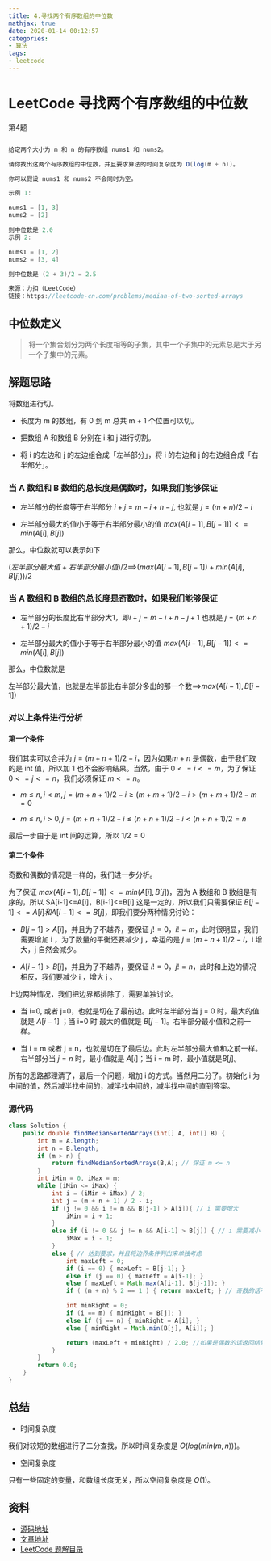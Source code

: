 ```yaml
---
title: 4.寻找两个有序数组的中位数
mathjax: true
date: 2020-01-14 00:12:57
categories: 
- 算法
tags:
- leetcode
---
```

# LeetCode 寻找两个有序数组的中位数

第4题

```java

给定两个大小为 m 和 n 的有序数组 nums1 和 nums2。

请你找出这两个有序数组的中位数，并且要求算法的时间复杂度为 O(log(m + n))。

你可以假设 nums1 和 nums2 不会同时为空。

示例 1:

nums1 = [1, 3]
nums2 = [2]

则中位数是 2.0
示例 2:

nums1 = [1, 2]
nums2 = [3, 4]

则中位数是 (2 + 3)/2 = 2.5

来源：力扣（LeetCode）
链接：https://leetcode-cn.com/problems/median-of-two-sorted-arrays

```

## 中位数定义

>将一个集合划分为两个长度相等的子集，其中一个子集中的元素总是大于另一个子集中的元素。

## 解题思路

将数组进行切。

- 长度为 m 的数组，有 0 到 m 总共 m + 1 个位置可以切。

- 把数组 A 和数组 B 分别在 i 和 j 进行切割。

- 将 i 的左边和 j 的左边组合成「左半部分」，将 i 的右边和 j 的右边组合成「右半部分」。

### 当 A 数组和 B 数组的总长度是偶数时，如果我们能够保证

- 左半部分的长度等于右半部分 $i+j=m-i+n-j$, 也就是 $j=(m+n)/2-i$

- 左半部分最大的值小于等于右半部分最小的值 $max(A[i-1],B[j-1])<=min(A[i],B[j])$

那么，中位数就可以表示如下

$(左半部分最大值+右半部分最小值)/2$==>$(max(A[i-1],B[j-1])+min(A[i],B[j]))/2$

### 当 A 数组和 B 数组的总长度是奇数时，如果我们能够保证

- 左半部分的长度比右半部分大1，即$i+j=m-i+n-j+1$ 也就是 $j=(m+n+1)/2-i$

- 左半部分最大的值小于等于右半部分最小的值 $max(A[i-1],B[j-1]) <=min(A[i],B[j])$

那么，中位数就是

左半部分最大值，也就是左半部比右半部分多出的那一个数==>$max(A[i-1],B[j-1])$

### 对以上条件进行分析

#### 第一个条件

我们其实可以合并为 $j=(m+n+1)/2-i$，因为如果$m+n$ 是偶数，由于我们取的是 int 值，所以加 1 也不会影响结果。当然，由于 $0<=i<=m$，为了保证 $0<=j<=n$，我们必须保证 $m<=n$。

- $m≤n,i<m,j=(m+n+1)/2−i≥(m+m+1)/2−i>(m+m+1)/2−m=0$

- $m≤n,i>0,j=(m+n+1)/2−i≤(n+n+1)/2−i<(n+n+1)/2=n$

最后一步由于是 int 间的运算，所以 $1/2=0$

#### 第二个条件

奇数和偶数的情况是一样的，我们进一步分析。

为了保证 $max(A[i-1],B[j-1])<=min(A[i],B[j])$，因为 A 数组和 B 数组是有序的，所以 $A[i-1]<=A[i]，B[i-1]<=B[i] 这是一定的，所以我们只需要保证 $B[j-1]<=A[i]和A[i-1]<=B[j]$，即我们要分两种情况讨论：

- $B[j-1]>A[i]$，并且为了不越界，要保证 $j!= 0，i!=m$，此时很明显，我们需要增加 i ，为了数量的平衡还要减少 j ，幸运的是 $j=(m+n+1)/2-i$，i 增大，j 自然会减少。

- $A[i-1]>B[j]$，并且为了不越界，要保证 $i!=0，j!=n$，此时和上边的情况相反，我们要减少 i ，增大 j 。

上边两种情况，我们把边界都排除了，需要单独讨论。

- 当 i=0, 或者 j=0，也就是切在了最前边。此时左半部分当 j = 0 时，最大的值就是 $A[i-1]$ ；当 i=0 时 最大的值就是 $B[j-1]$。右半部分最小值和之前一样。

- 当 i = m 或者 j = n，也就是切在了最后边。此时左半部分最大值和之前一样。右半部分当 $j=n$ 时，最小值就是 $A[i]$；当 i = m 时，最小值就是$B[j]$。

所有的思路都理清了，最后一个问题，增加 i 的方式。当然用二分了。初始化 i 为中间的值，然后减半找中间的，减半找中间的，减半找中间的直到答案。

### 源代码

```java
class Solution {
    public double findMedianSortedArrays(int[] A, int[] B) {
        int m = A.length;
        int n = B.length;
        if (m > n) { 
            return findMedianSortedArrays(B,A); // 保证 m <= n
        }
        int iMin = 0, iMax = m;
        while (iMin <= iMax) {
            int i = (iMin + iMax) / 2;
            int j = (m + n + 1) / 2 - i;
            if (j != 0 && i != m && B[j-1] > A[i]){ // i 需要增大
                iMin = i + 1; 
            }
            else if (i != 0 && j != n && A[i-1] > B[j]) { // i 需要减小
                iMax = i - 1; 
            }
            else { // 达到要求，并且将边界条件列出来单独考虑
                int maxLeft = 0;
                if (i == 0) { maxLeft = B[j-1]; }
                else if (j == 0) { maxLeft = A[i-1]; }
                else { maxLeft = Math.max(A[i-1], B[j-1]); }
                if ( (m + n) % 2 == 1 ) { return maxLeft; } // 奇数的话不需要考虑右半部分

                int minRight = 0;
                if (i == m) { minRight = B[j]; }
                else if (j == n) { minRight = A[i]; }
                else { minRight = Math.min(B[j], A[i]); }

                return (maxLeft + minRight) / 2.0; //如果是偶数的话返回结果
            }
        }
        return 0.0;
    }
}
```

## 总结

- 时间复杂度

我们对较短的数组进行了二分查找，所以时间复杂度是 $O(log(min(m,n)))$。

- 空间复杂度

只有一些固定的变量，和数组长度无关，所以空间复杂度是 $O(1)$。

## 资料

- [源码地址](https://github.com/smltq/spring-boot-demo/blob/master/leetcode/src/main/java/com/easy/leetcode/Sub4.java)
- [文章地址](https://github.com/smltq/blog/tree/master/source/_posts/leetcode/Sub4.md)
- [LeetCode 题解目录](https://github.com/smltq/spring-boot-demo/blob/master/leetcode)